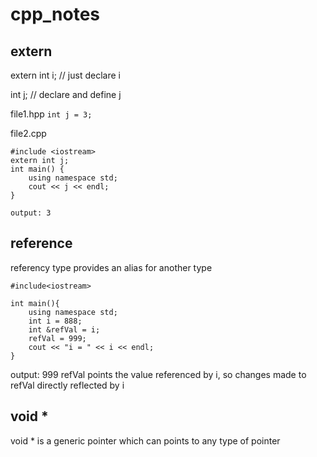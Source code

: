 # cpp_notes
## extern
extern int i; // just declare i

int j; // declare and define j

file1.hpp
`int j = 3;`

file2.cpp
```#include "file1.hpp"
#include <iostream>
extern int j;
int main() {
    using namespace std;
    cout << j << endl;
}
```
  
`output: 3`
  
## reference
referency type provides an alias for another type
  
```
#include<iostream>

int main(){
    using namespace std;
    int i = 888;
    int &refVal = i;
    refVal = 999;
    cout << "i = " << i << endl;
}

```
  output: 999
  refVal points the value referenced by i, so changes made to refVal directly reflected by i

## void *
void * is a generic pointer which can points to any type of pointer
